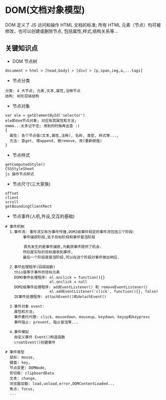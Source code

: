 # DOM(文档对象模型)
DOM 定义了 JS 访问和操作 HTML 文档的标准; 所有 HTML 元素（节点）均可被修改，也可以创建或删除节点, 包括属性,样式,结构关系等...

## 关键知识点
- DOM 节点树
```
document > html > [head,body] > [div] > [p,span,img,a,...tags]
```
- 节点分类
```
分类: 4 大节点; 元素,文本,属性,注释节点
结构: 树形层级结构
```
- 节点对象
```
var ele = getElementById('selector')
ele即dom节点对象; 对应有其属性和方法;
emmm...太多记不住; 用到的时候再去查 :)
{
  属性: 各个节点值(文本,属性,注释), 名称, 类型, 样式等...,
  方法: 查get, 增append, 删remove, 改(重新赋值)
}
```
- 节点样式
```
getComputedStyle()
CSSStyleSheet
js 操作节点样式
```
- 节点尺寸(三大家族)
```
offset
client
scroll
getBoundingClientRect
```
- 节点事件(人机,外设,交互的基础)
```
# 事件机制
  1.事件流: 事件流又称为事件传播,DOM2级事件规定的事件流包括三个阶段:
        事件捕获阶段,处于目标阶段和事件冒泡阶段

　　     首先发生的是事件捕获,为截获事件提供了机会.
        然后是实际的目标接收到事件,
        最后一个阶段是冒泡阶段,可以在这个阶段对事件做出响应.

  2.事件处理程序(回调函数)
    this值等于事件的目标元素
    DOMO事件处理程序: el.onclick = function(){}
                    el.onclick = null
    DOM2级事件处理程序: addEventListener() 和 removeEventListener()
                    el.addEventListener('click', function(){}, false)
    IE事件处理程序: attachEvent()和detachEvent()
  
  3.事件对象 event: 
    属性和方法;
    事件委托代理: click、mousedown、mouseup、keydown、keyup和keypress
    事件阻止: prevent, 阻止冒泡等...

  4.事件模拟
    自定义事件 Event()构造函数
    creatEvent()创建事件

# 事件类型
  鼠标: mouse,
  键盘: key,
  节点变更: DOMNode,
  剪切板: clipboardData
  文本: change,
  浏览器加载: load,unload,error,DOMContentLoaded...
  焦点: focus,
  ...
```